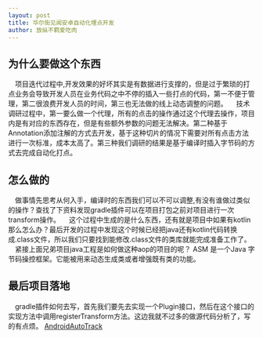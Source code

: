 ```yaml
---
layout: post
title: 华尔街见闻安卓自动化埋点开发
author: 放纵不羁爱吃肉
---
```

## 为什么要做这个东西
&ensp;&ensp;项目迭代过程中,开发效果的好坏其实是有数据进行支撑的，但是过于繁琐的打点业务会导致开发人员在业务代码之中不停的插入一些打点的代码，第一不便于管理，第二很浪费开发人员的时间，第三也无法做的线上动态调整的问题。
&ensp;&ensp;技术调研过程中，第一要么做一个代理，所有的点击的操作通过这个代理去操作，项目内是有对应的东西存在，但是有些额外参数的问题无法解决。第二种基于Annotation添加注解的方式去开发，基于这种切片的情况下需要对所有点击方法进行一次标准，成本太高了。第三种我们调研的结果是基于编译时插入字节码的方式去完成自动化打点。
## 怎么做的
&ensp;&ensp;做事情先思考从何入手，编译时的东西我们可以不可以调整,有没有谁做过类似的操作？查找了下资料发现gradle插件可以在项目打包之前对项目进行一次transform操作。
&ensp;&ensp;这个过程中生成的是什么东西，还有就是项目中如果有kotlin那么怎么办？最后开发的过程中发现这个时候已经把java还有kotlin代码转换成.class文件，所以我们只要找到能修改.class文件的类库就能完成准备工作了。
&ensp;&ensp;紧接上面兄弟项目java工程是如何做这种aop的项目的呢？ ASM 是一个Java 字节码操控框架。它能被用来动态生成类或者增强既有类的功能。
## 最后项目落地
&ensp;&ensp;gradle插件如何去写，首先我们要先去实现一个Plugin<Project>接口，然后在这个接口的实现方法中调用registerTransform方法。这边我就不过多的做源代码分析了，写的有点烦。
[AndroidAutoTrack](https://github.com/Leifzhang/AndroidAutoTrack)
